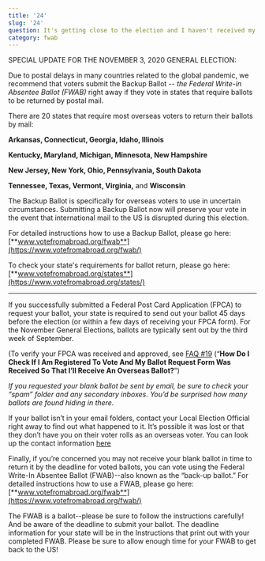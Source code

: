 ```yaml
---
title: '24'
slug: '24'
question: It's getting close to the election and I haven't received my blank ballot yet. What should I do?
category: fwab
---
```

SPECIAL UPDATE FOR THE NOVEMBER 3, 2020 GENERAL ELECTION: 

Due to postal delays in many countries related to the global pandemic, we recommend that voters submit the Backup Ballot --   _the Federal Write-in Absentee Ballot (FWAB)_ right away if they vote in states that require ballots to be returned by postal mail. 


There are 20 states that require most overseas voters to return their ballots by mail: 

**Arkansas, Connecticut, Georgia, Idaho, Illinois** 

**Kentucky, Maryland, Michigan, Minnesota, New Hampshire**

 **New Jersey, New York, Ohio, Pennsylvania, South Dakota**

**Tennessee, Texas, Vermont, Virginia,** and **Wisconsin**

The Backup Ballot is specifically for overseas voters to use in uncertain circumstances. Submitting a Backup Ballot now will preserve your vote in the event that international mail to the US is disrupted during this election.

For detailed instructions how to use a Backup Ballot, please go here: [**www.votefromabroad.org/fwab**](https://www.votefromabroad.org/fwab/)

To check your state's requirements for ballot return, please go here: [**www.votefromabroad.org/states**](https://www.votefromabroad.org/states/)


******

If you successfully submitted a Federal Post Card Application (FPCA) to request your ballot, your state is required to send out your ballot 45 days before the election (or within a few days of receiving your FPCA form). For the November General Elections, ballots are typically sent out by the third week of September. 

(To verify your FPCA was received and approved, see [FAQ #19](/faqs/19) (“**How Do I Check If I Am Registered To Vote And My Ballot Request Form Was Received So That I’ll Receive An Overseas Ballot?**”)

_If you requested your blank ballot be sent by email, be sure to check your “spam” folder and any secondary inboxes. You’d be surprised how many ballots are found hiding in there._

If your ballot isn’t in your email folders, contact your Local Election Official right away to find out what happened to it. It’s possible it was lost or that they don’t have you on their voter rolls as an overseas voter. You can look up the contact information [here](/states)

Finally, if you’re concerned you may not receive your blank ballot in time to return it by the deadline for voted ballots, you can vote using the Federal Write-In Absentee Ballot (FWAB)--also known as the “back-up ballot.” For detailed instructions how to use a FWAB, please go here: [**www.votefromabroad.org/fwab**](https://www.votefromabroad.org/fwab/)

The FWAB is a ballot--please be sure to follow the instructions carefully! And be aware of the deadline to submit your ballot. The deadline information for your state will be in the Instructions that print out with your completed FWAB. Please be sure to allow enough time for your FWAB to get back to the US!


